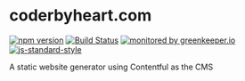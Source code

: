 # coderbyheart.com

[![npm version](https://img.shields.io/npm/v/@coderbyheart/contentful-static-website-generator.svg)](https://www.npmjs.com/package//@coderbyheart/contentful-static-website-generator)
[![Build Status](https://travis-ci.org/coderbyheart/contentful-static-website-generator.svg?branch=master)](https://travis-ci.org/coderbyheart/contentful-static-website-generator)
[![monitored by greenkeeper.io](https://img.shields.io/badge/greenkeeper.io-monitored-brightgreen.svg)](http://greenkeeper.io/) 
[![js-standard-style](https://img.shields.io/badge/code%20style-standard-brightgreen.svg)](http://standardjs.com/)

A static website generator using Contentful as the CMS
